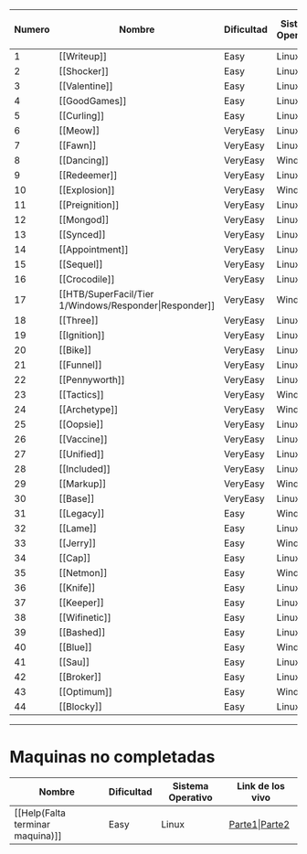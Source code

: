 
| Numero | Nombre                                                 | Dificultad | Sistema Operativo | Link resolucion en vivo                                                                                                                                                                                                                                                                                                                  | Link writeup resumido                                     |
| ------ | ------------------------------------------------------ | ---------- | ----------------- | ---------------------------------------------------------------------------------------------------------------------------------------------------------------------------------------------------------------------------------------------------------------------------------------------------------------------------------------- | --------------------------------------------------------- |
| 1      | [[Writeup]]                                            | Easy       | Linux             | [Parte 1](https://www.youtube.com/watch?v=VCmu8g0yO2U)\| [Parte2](https://www.youtube.com/watch?v=31mbR-jfnA4)\|[Parte3](https://www.youtube.com/watch?v=AJ8aSqfFrp8)\| [Parte4](https://www.youtube.com/watch?v=txjnrKpcfUE)                                                                                                            |                                                           |
| 2      | [[Shocker]]                                            | Easy       | Linux             | [Parte1](https://www.youtube.com/watch?v=vaxNMG6xigI)\|[Parte2](https://www.youtube.com/watch?v=o5cVkovAiAY)                                                                                                                                                                                                                             | [Link](https://www.youtube.com/watch?v=gTelKKOMDQw)       |
| 3      | [[Valentine]]                                          | Easy       | Linux             | [Link](https://www.youtube.com/watch?v=Pg7l8bmf2-Q)                                                                                                                                                                                                                                                                                      | [Link](https://www.youtube.com/watch?v=ZbJH7vUH_R0)       |
| 4      | [[GoodGames]]                                          | Easy       | Linux             | [Parte1](https://www.youtube.com/watch?v=zlzi-0w0ofY)\|[Parte2](https://www.youtube.com/watch?v=RTCnwGp1iOA)\|[Parte3](https://www.youtube.com/watch?v=fQ6_g5aG_z8)\|[Parte4](https://www.youtube.com/watch?v=LbKO4rZbwiM)\|[Parte5](https://www.youtube.com/watch?v=4GwLxr_UmdI)                                                        |                                                           |
| 5      | [[Curling]]                                            | Easy       | Linux             | [Parte1](https://www.youtube.com/watch?v=bW7qDzB0kfs)\|[Parte2](https://www.youtube.com/watch?v=E8MILfksvm0)\|[Parte3](https://www.youtube.com/watch?v=TLPnbmdldo0)                                                                                                                                                                      |                                                           |
| 6      | [[Meow]]                                               | VeryEasy   | Linux             | [Link](https://www.youtube.com/watch?v=bfeoyfQ-keo)                                                                                                                                                                                                                                                                                      | [Link](https://www.youtube.com/watch?v=U4-R6hDEtMw&t=69s) |
| 7      | [[Fawn]]                                               | VeryEasy   | Linux             | [Link](https://www.youtube.com/watch?v=wnDGzJwlfuM)                                                                                                                                                                                                                                                                                      | [Link](https://www.youtube.com/watch?v=6TA2cGrCA4A)       |
| 8      | [[Dancing]]                                            | VeryEasy   | Windows           | [Link](https://www.youtube.com/watch?v=94Vntwe1Dtw)                                                                                                                                                                                                                                                                                      | [Link](https://www.youtube.com/watch?v=4zQE1oSokW0)       |
| 9      | [[Redeemer]]                                           | VeryEasy   | Linux             | [Link](https://www.youtube.com/watch?v=dlZ_WLULACI)                                                                                                                                                                                                                                                                                      | [Link](https://www.youtube.com/watch?v=dbm9Pz9e0eM)       |
| 10     | [[Explosion]]                                          | VeryEasy   | Windows           | [Link](https://www.youtube.com/watch?v=n9vKrxPCvTE)                                                                                                                                                                                                                                                                                      | [Link](https://www.youtube.com/watch?v=7NhsVvICHf0)       |
| 11     | [[Preignition]]                                        | VeryEasy   | Linux             | [Link](https://www.youtube.com/watch?v=XB-L17T-gMs)                                                                                                                                                                                                                                                                                      | [Link](https://www.youtube.com/watch?v=curjDWIYt3o)       |
| 12     | [[Mongod]]                                             | VeryEasy   | Linux             | [Link](https://www.youtube.com/watch?v=s_uui7kxJ3c)                                                                                                                                                                                                                                                                                      | [Link](https://www.youtube.com/watch?v=6zROgx0sKrY)       |
| 13     | [[Synced]]                                             | VeryEasy   | Linux             | [Link](https://www.youtube.com/watch?v=Do4C79jW9-Y)                                                                                                                                                                                                                                                                                      | [Link](https://www.youtube.com/watch?v=M9Ww4ureT1k)       |
| 14     | [[Appointment]]                                        | VeryEasy   | Linux             | [Link](https://www.youtube.com/watch?v=DVXwE5LHL00)                                                                                                                                                                                                                                                                                      | [Link](https://www.youtube.com/watch?v=67letqFyklI)       |
| 15     | [[Sequel]]                                             | VeryEasy   | Linux             | [Link](https://www.youtube.com/watch?v=MMbqrFr9iig)                                                                                                                                                                                                                                                                                      | [Link](https://www.youtube.com/watch?v=s0M6r2yEZ_o)       |
| 16     | [[Crocodile]]                                          | VeryEasy   | Linux             | [Link](https://www.youtube.com/watch?v=tiEFT4doIOQ)                                                                                                                                                                                                                                                                                      | [Link](https://www.youtube.com/watch?v=yeiT-wREvZE)       |
| 17     | [[HTB/SuperFacil/Tier 1/Windows/Responder\|Responder]] | VeryEasy   | Windows           | [Parte1](https://www.youtube.com/watch?v=d2KrxshMxZM)\|[Parte2](https://www.youtube.com/watch?v=4PFHU1TZ0as)\|[Parte3](https://www.youtube.com/watch?v=SMN3gsjAZSA)                                                                                                                                                                      | [Link](https://www.youtube.com/watch?v=QWRypktoeFc)       |
| 18     | [[Three]]                                              | VeryEasy   | Linux             | [Parte1](https://www.youtube.com/watch?v=jVak5k46ODM)\|[Parte2](https://www.youtube.com/watch?v=k6nprw1Ol_w)                                                                                                                                                                                                                             | [Link](https://www.youtube.com/watch?v=sGjqDbMId3U)       |
| 19     | [[Ignition]]                                           | VeryEasy   | Linux             | [Link](https://www.youtube.com/watch?v=qReqqSTN_UU)                                                                                                                                                                                                                                                                                      | [Link](https://www.youtube.com/watch?v=pVuEhCZW8Xs)       |
| 20     | [[Bike]]                                               | VeryEasy   | Linux             | [Parte1](https://www.youtube.com/watch?v=q5oWw54r5pY)\|[Parte2](https://www.youtube.com/watch?v=vJJ28Wl9qSw)                                                                                                                                                                                                                             | [Link](https://www.youtube.com/watch?v=MqP9yqdmNuA)       |
| 21     | [[Funnel]]                                             | VeryEasy   | Linux             | [Link](https://www.youtube.com/watch?v=VzS3cpyRyuc)                                                                                                                                                                                                                                                                                      | [Link](https://www.youtube.com/watch?v=s2Ysj5WkMV0)       |
| 22     | [[Pennyworth]]                                         | VeryEasy   | Linux             | [Link](https://www.youtube.com/watch?v=vC5kp8ODqls)                                                                                                                                                                                                                                                                                      | [Link](https://www.youtube.com/watch?v=7umykwIvKAI)       |
| 23     | [[Tactics]]                                            | VeryEasy   | Windows           | [Link](https://www.youtube.com/watch?v=6jHO8sHxz2E)                                                                                                                                                                                                                                                                                      | [Link](https://www.youtube.com/watch?v=Nkam-8UWcpg)       |
| 24     | [[Archetype]]                                          | VeryEasy   | Windows           | [Parte1](https://www.youtube.com/watch?v=Xz5oX2bH5VM)\|[Parte2](https://www.youtube.com/watch?v=562uiR37VvA)                                                                                                                                                                                                                             |                                                           |
| 25     | [[Oopsie]]                                             | VeryEasy   | Linux             | [Parte1](https://www.youtube.com/watch?v=v_C-8KYn1Mg)\|[Parte2](https://www.youtube.com/watch?v=4YjfnwjVEIw)\|[Parte3](https://www.youtube.com/watch?v=8iGtyAi9Ouw)                                                                                                                                                                      |                                                           |
| 26     | [[Vaccine]]                                            | VeryEasy   | Linux             | [Parte1](https://www.youtube.com/watch?v=lFJHQi1Ih30)\|[Parte2](https://www.youtube.com/watch?v=AgI24N6KmjQ)                                                                                                                                                                                                                             |                                                           |
| 27     | [[Unified]]                                            | VeryEasy   | Linux             | [Parte1](https://www.youtube.com/watch?v=KFEsWyExifo)\|[Parte2](https://www.youtube.com/watch?v=6t717LDxTC8)\|[Parte3](https://www.youtube.com/watch?v=EMSUnKxBaDQ)                                                                                                                                                                      |                                                           |
| 28     | [[Included]]                                           | VeryEasy   | Linux             | [Parte1](https://www.youtube.com/watch?v=QSMmb3mHKuc)\|[Parte2](https://www.youtube.com/watch?v=QHaFBlSVNgs)\|[Parte3](https://www.youtube.com/watch?v=7Bh1whd4nec)                                                                                                                                                                      |                                                           |
| 29     | [[Markup]]                                             | VeryEasy   | Windows           | [Parte1](https://www.youtube.com/watch?v=oD-2evQL1Sc)\|[Parte2](https://www.youtube.com/watch?v=MlHmHTjw62I)                                                                                                                                                                                                                             |                                                           |
| 30     | [[Base]]                                               | VeryEasy   | Linux             | [Link](https://www.youtube.com/watch?v=Trejh7Fih34)                                                                                                                                                                                                                                                                                      |                                                           |
| 31     | [[Legacy]]                                             | Easy       | Windows           | [Link](https://www.youtube.com/watch?v=hVlDTy1nuzQ)                                                                                                                                                                                                                                                                                      |                                                           |
| 32     | [[Lame]]                                               | Easy       | Linux             | [Link](https://www.youtube.com/watch?v=RiQEZlUoKvk)                                                                                                                                                                                                                                                                                      | [Link](https://www.youtube.com/watch?v=2Fo46DUSyvo)       |
| 33     | [[Jerry]]                                              | Easy       | Windows           | [Link](https://www.youtube.com/watch?v=NfEMX7-BFTo)                                                                                                                                                                                                                                                                                      |                                                           |
| 34     | [[Cap]]                                                | Easy       | Linux             | [Link](https://www.youtube.com/watch?v=P1YcpcOuPRE)                                                                                                                                                                                                                                                                                      |                                                           |
| 35     | [[Netmon]]                                             | Easy       | Windows           | [Link](https://www.youtube.com/watch?v=IcYa_yilycs)                                                                                                                                                                                                                                                                                      |                                                           |
| 36     | [[Knife]]                                              | Easy       | Linux             | [Link](https://www.youtube.com/watch?v=0cqa33FLho0)                                                                                                                                                                                                                                                                                      |                                                           |
| 37     | [[Keeper]]                                             | Easy       | Linux             | [Parte1](https://www.youtube.com/watch?v=Mfz0SoU3HB4)\|[Parte2](https://www.youtube.com/watch?v=hhpdMRLZj9I)                                                                                                                                                                                                                             |                                                           |
| 38     | [[Wifinetic]]                                          | Easy       | Linux             | [Parte1](https://www.youtube.com/watch?v=OTnjzF0wbY8)\|[Parte2](https://www.youtube.com/watch?v=1NBhq9M281g)                                                                                                                                                                                                                             |                                                           |
| 39     | [[Bashed]]                                             | Easy       | Linux             | [Parte1](https://www.youtube.com/watch?v=sOtY0jF3HlA)\|[Parte2](https://www.youtube.com/watch?v=fs7WfBYd5o8)                                                                                                                                                                                                                             |                                                           |
| 40     | [[Blue]]                                               | Easy       | Windows           | [Parte1](https://www.youtube.com/watch?v=_rycwPBeG7Q)\|[Parte2](https://www.youtube.com/watch?v=6rzA9KYjFmI)\|[Parte3](https://www.youtube.com/watch?v=8g8bSn6Bi7E)                                                                                                                                                                      |                                                           |
| 41     | [[Sau]]                                                | Easy       | Linux             | [Parte1](https://www.youtube.com/watch?v=5obRDrKVgDU)\|[Parte2](https://www.youtube.com/watch?v=GYXUSWpVv6Q)\|[Parte3](https://www.youtube.com/watch?v=Eood-ZOml3I)\|[Parte4](https://www.youtube.com/watch?v=3JcR_UsS6O8)                                                                                                               |                                                           |
| 42     | [[Broker]]                                             | Easy       | Linux             | [Parte1](https://www.youtube.com/watch?v=XbCu_NSKqbw&t=1s)\|[Parte2](https://www.youtube.com/watch?v=UqJJgh62rtw)\|[Parte3](https://www.youtube.com/watch?v=bcLNv56Ys6I&t=1s)\|[Parte4](https://www.youtube.com/watch?v=0NZuTp20ckI)                                                                                                     |                                                           |
| 43     | [[Optimum]]                                            | Easy       | Windows           | [Parte1](https://www.youtube.com/watch?v=4ZEEfXjj5GY)\|[Parte2](https://www.youtube.com/watch?v=LQ_cm_2EuHs)\|[Parte3](https://www.youtube.com/watch?v=G8tLOBy31OE)\|[Parte4](https://www.youtube.com/watch?v=aCJp-EArTMw)\|[Parte5](https://www.youtube.com/watch?v=jzMU1UdUXio)\|[Parte6](https://www.youtube.com/watch?v=25jKmbmAKqw) |                                                           |
| 44     | [[Blocky]]                                             | Easy       | Linux             |                                                                                                                                                                                                                                                                                                                                          |                                                           |

------
# Maquinas no completadas
| Nombre                           | Dificultad | Sistema Operativo | Link de los vivo                                                                                             |
| -------------------------------- | ---------- | ----------------- | ------------------------------------------------------------------------------------------------------------ |
| [[Help(Falta terminar maquina)]] | Easy       | Linux             | [Parte1](https://www.youtube.com/watch?v=mZQeBRxe0C0)\|[Parte2](https://www.youtube.com/watch?v=hip6MNVT5hE) |
